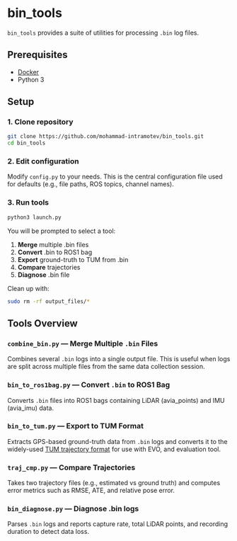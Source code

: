 # bin_tools
`bin_tools` provides a suite of utilities for processing `.bin` log files.

## Prerequisites
- [Docker](https://docs.docker.com/engine/install/)
- Python 3

## Setup
### 1. Clone repository
```bash
git clone https://github.com/mohammad-intramotev/bin_tools.git
cd bin_tools
```

### 2. Edit configuration
Modify `config.py` to your needs. This is the central configuration file used for defaults (e.g., file paths, ROS topics, channel names).

### 3. Run tools
```bash
python3 launch.py
```

You will be prompted to select a tool:

1. **Merge** multiple .bin files
2. **Convert** .bin to ROS1 bag
3. **Export** ground-truth to TUM from .bin
4. **Compare** trajectories
5. **Diagnose** .bin file

Clean up with:  

```bash
sudo rm -rf output_files/*
```

## Tools Overview

### `combine_bin.py` — Merge Multiple `.bin` Files
Combines several `.bin` logs into a single output file. This is useful when logs are split across multiple files from the same data collection session.

### `bin_to_ros1bag.py` — Convert `.bin` to ROS1 Bag
Converts `.bin` files into ROS1 bags containing LiDAR (avia_points) and IMU (avia_imu) data.

### `bin_to_tum.py` — Export to TUM Format
Extracts GPS-based ground-truth data from `.bin` logs and converts it to the widely-used [TUM trajectory format](https://vision.in.tum.de/data/datasets/rgbd-dataset) for use with EVO, and evaluation tool.

### `traj_cmp.py` — Compare Trajectories
Takes two trajectory files (e.g., estimated vs ground truth) and computes error metrics such as RMSE, ATE, and relative pose error.

### `bin_diagnose.py` — Diagnose .bin logs
Parses `.bin` logs and reports capture rate, total LiDAR points, and recording duration to detect data loss.
